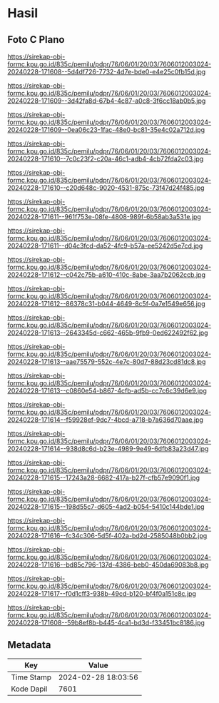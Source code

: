 # Hasil

## Foto C Plano

https://sirekap-obj-formc.kpu.go.id/835c/pemilu/pdpr/76/06/01/20/03/7606012003024-20240228-171608--5d4df726-7732-4d7e-bde0-e4e25c0fb15d.jpg

https://sirekap-obj-formc.kpu.go.id/835c/pemilu/pdpr/76/06/01/20/03/7606012003024-20240228-171609--3d42fa8d-67b4-4c87-a0c8-3f6cc18ab0b5.jpg

https://sirekap-obj-formc.kpu.go.id/835c/pemilu/pdpr/76/06/01/20/03/7606012003024-20240228-171609--0ea06c23-1fac-48e0-bc81-35e4c02a712d.jpg

https://sirekap-obj-formc.kpu.go.id/835c/pemilu/pdpr/76/06/01/20/03/7606012003024-20240228-171610--7c0c23f2-c20a-46c1-adb4-4cb72fda2c03.jpg

https://sirekap-obj-formc.kpu.go.id/835c/pemilu/pdpr/76/06/01/20/03/7606012003024-20240228-171610--c20d648c-9020-4531-875c-73f47d24f485.jpg

https://sirekap-obj-formc.kpu.go.id/835c/pemilu/pdpr/76/06/01/20/03/7606012003024-20240228-171611--961f753e-08fe-4808-989f-6b58ab3a531e.jpg

https://sirekap-obj-formc.kpu.go.id/835c/pemilu/pdpr/76/06/01/20/03/7606012003024-20240228-171611--d04c3fcd-da52-4fc9-b57a-ee5242d5e7cd.jpg

https://sirekap-obj-formc.kpu.go.id/835c/pemilu/pdpr/76/06/01/20/03/7606012003024-20240228-171612--c042c75b-a610-410c-8abe-3aa7b2062ccb.jpg

https://sirekap-obj-formc.kpu.go.id/835c/pemilu/pdpr/76/06/01/20/03/7606012003024-20240228-171612--86378c31-b044-4649-8c5f-0a7e1549e656.jpg

https://sirekap-obj-formc.kpu.go.id/835c/pemilu/pdpr/76/06/01/20/03/7606012003024-20240228-171613--2643345d-c662-465b-9fb9-0ed622492f62.jpg

https://sirekap-obj-formc.kpu.go.id/835c/pemilu/pdpr/76/06/01/20/03/7606012003024-20240228-171613--aae75579-552c-4e7c-80d7-88d23cd81dc8.jpg

https://sirekap-obj-formc.kpu.go.id/835c/pemilu/pdpr/76/06/01/20/03/7606012003024-20240228-171613--c0860e54-b867-4cfb-ad5b-cc7c6c39d6e9.jpg

https://sirekap-obj-formc.kpu.go.id/835c/pemilu/pdpr/76/06/01/20/03/7606012003024-20240228-171614--f59928ef-9dc7-4bcd-a718-b7a636d70aae.jpg

https://sirekap-obj-formc.kpu.go.id/835c/pemilu/pdpr/76/06/01/20/03/7606012003024-20240228-171614--938d8c6d-b23e-4989-9e49-6dfb83a23d47.jpg

https://sirekap-obj-formc.kpu.go.id/835c/pemilu/pdpr/76/06/01/20/03/7606012003024-20240228-171615--17243a28-6682-417a-b27f-cfb57e9090f1.jpg

https://sirekap-obj-formc.kpu.go.id/835c/pemilu/pdpr/76/06/01/20/03/7606012003024-20240228-171615--198d55c7-d605-4ad2-b054-5410c144bde1.jpg

https://sirekap-obj-formc.kpu.go.id/835c/pemilu/pdpr/76/06/01/20/03/7606012003024-20240228-171616--fc34c306-5d5f-402a-bd2d-2585048b0bb2.jpg

https://sirekap-obj-formc.kpu.go.id/835c/pemilu/pdpr/76/06/01/20/03/7606012003024-20240228-171616--bd85c796-137d-4386-beb0-450da69083b8.jpg

https://sirekap-obj-formc.kpu.go.id/835c/pemilu/pdpr/76/06/01/20/03/7606012003024-20240228-171617--f0d1cff3-938b-49cd-b120-bf4f0a151c8c.jpg

https://sirekap-obj-formc.kpu.go.id/835c/pemilu/pdpr/76/06/01/20/03/7606012003024-20240228-171608--59b8ef8b-b445-4ca1-bd3d-f33451bc8186.jpg


## Metadata

| Key        | Value               |
| ---------- | ------------------- |
| Time Stamp | 2024-02-28 18:03:56 |
| Kode Dapil | 7601                |



